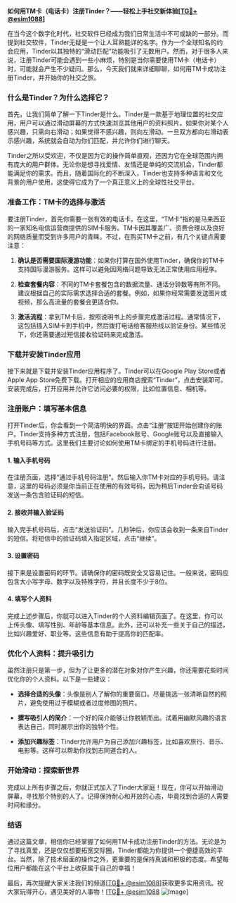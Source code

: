 **如何用TM卡（电话卡）注册Tinder？——轻松上手社交新体验[[TG💪+ @esim1088](https://t.me/s/esim1088)]**

在当今这个数字化时代，社交软件已经成为我们日常生活中不可或缺的一部分。而提到社交软件，Tinder无疑是一个让人耳熟能详的名字。作为一个全球知名的约会应用，Tinder以其独特的“滑动匹配”功能吸引了无数用户。然而，对于很多人来说，注册Tinder可能会遇到一些小麻烦，特别是当你需要使用TM卡（电话卡）时，可能就会产生不少疑问。那么，今天我们就来详细聊聊，如何用TM卡成功注册Tinder，并开始你的社交之旅。

### **什么是Tinder？为什么选择它？**

首先，让我们简单了解一下Tinder是什么。Tinder是一款基于地理位置的社交应用，用户可以通过滑动屏幕的方式快速浏览其他用户的资料照片。如果你对某个人感兴趣，只需向右滑动；如果觉得不感兴趣，则向左滑动。一旦双方都向右滑动表示感兴趣，系统就会自动为你们匹配，并允许你们进行聊天。

Tinder之所以受欢迎，不仅是因为它的操作简单直观，还因为它在全球范围内拥有庞大的用户群体。无论你是想寻找爱情、友情还是单纯的交流机会，Tinder都能满足你的需求。而且，随着国际化的不断深入，Tinder也支持多种语言和文化背景的用户使用，这使得它成为了一个真正意义上的全球性社交平台。

### **准备工作：TM卡的选择与激活**

要注册Tinder，首先你需要一张有效的电话卡。在这里，“TM卡”指的是马来西亚的一家知名电信运营商提供的SIM卡服务。TM卡因其覆盖广、资费合理以及良好的网络质量而受到许多用户的青睐。不过，在购买TM卡之前，有几个关键点需要注意：

1. **确认是否需要国际漫游功能**：如果你打算在国外使用Tinder，确保你的TM卡支持国际漫游服务。这样可以避免因网络问题导致无法正常使用应用程序。
   
2. **检查套餐内容**：不同的TM卡套餐包含的数据流量、通话分钟数等有所不同。建议根据自己的实际需求选择合适的套餐。例如，如果你经常需要发送图片或视频，那么高流量的套餐会更适合你。

3. **激活流程**：拿到TM卡后，按照说明书上的步骤完成激活过程。通常情况下，这包括插入SIM卡到手机中，然后拨打电话给客服热线以验证身份。某些情况下，你还需要通过短信接收验证码来完成激活。

### **下载并安装Tinder应用**

接下来就是下载并安装Tinder应用程序了。Tinder可以在Google Play Store或者Apple App Store免费下载。打开相应的应用商店搜索“Tinder”，点击安装即可。安装完成后，打开应用并允许它访问必要的权限，比如位置信息、相机等。

### **注册账户：填写基本信息**

打开Tinder后，你会看到一个简洁明快的界面。点击“注册”按钮开始创建你的账户。Tinder支持多种方式注册，包括Facebook账号、Google账号以及直接输入手机号码等方式。这里我们主要讨论如何使用TM卡绑定的手机号码进行注册。

#### **1. 输入手机号码**
在注册页面，选择“通过手机号码注册”。然后输入你TM卡对应的手机号码。请注意，这里的号码必须是你当前正在使用的有效号码，因为稍后Tinder会向该号码发送一条包含验证码的短信。

#### **2. 接收并输入验证码**
输入完手机号码后，点击“发送验证码”。几秒钟后，你应该会收到一条来自Tinder的短信。将短信中的验证码填入指定区域，点击“继续”。

#### **3. 设置密码**
接下来是设置密码的环节。请确保你的密码既安全又容易记住。一般来说，密码应包含大小写字母、数字以及特殊字符，并且长度不少于8位。

#### **4. 填写个人资料**
完成上述步骤后，你就可以进入Tinder的个人资料编辑页面了。在这里，你可以上传头像、填写性别、年龄等基本信息。此外，还可以补充一些关于自己的描述，比如兴趣爱好、职业等。这些信息有助于提高你的匹配率。

### **优化个人资料：提升吸引力**

虽然注册只是第一步，但为了让更多的潜在对象对你产生兴趣，你还需要花些时间优化你的个人资料。以下是一些建议：

- **选择合适的头像**：头像是别人了解你的重要窗口。尽量挑选一张清晰自然的照片，避免使用过于模糊或者过度修图的照片。
  
- **撰写吸引人的简介**：一个好的简介能够让你脱颖而出。试着用幽默风趣的语言表达自己，同时展示出你的独特个性。

- **添加兴趣标签**：Tinder允许用户为自己添加兴趣标签，比如喜欢旅行、音乐、电影等。这样可以帮助你找到志同道合的人。

### **开始滑动：探索新世界**

完成以上所有步骤之后，你就正式加入了Tinder大家庭！现在，你可以开始滑动屏幕，寻找那个特别的人了。记得保持耐心和开放的心态，毕竟找到合适的人需要时间和缘分。

### **结语**

通过这篇文章，相信你已经掌握了如何用TM卡成功注册Tinder的方法。无论是为了寻找真爱，还是仅仅想要拓宽交际圈，Tinder都能为你提供一个便捷高效的平台。当然，除了技术层面的操作之外，更重要的是保持真诚和积极的态度。希望每位用户都能在这个平台上收获属于自己的幸福！

最后，再次提醒大家关注我们的频道[[TG💪+ @esim1088](https://t.me/s/esim1088)]获取更多实用资讯。祝大家玩得开心，遇见美好的人事物！[[TG💪+ @esim1088](https://t.me/s/esim1088) ![Image](https://i.postimg.cc/4NQfJmqS/Snipaste-2025-05-13-00-14-12.png)]